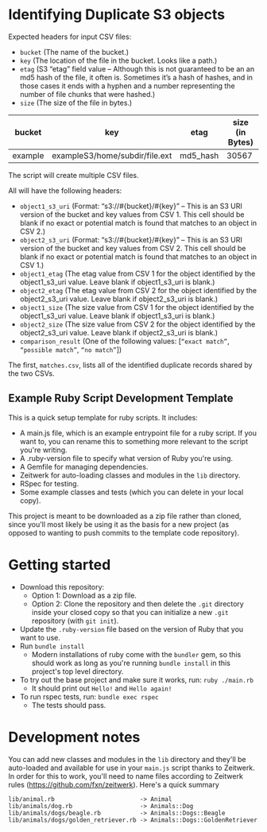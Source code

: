 # Identifying Duplicate S3 objects

Expected headers for input CSV files:
 * `bucket` (The name of the bucket.)
 * `key` (The location of the file in the bucket.  Looks like a path.)
 * `etag` (S3 “etag” field value – Although this is not guaranteed to be an an md5 hash of the file, it often is.  Sometimes it’s a hash of hashes, and in those cases it ends with a hyphen and a number representing the number of file chunks that were hashed.)
* `size` (The size of the file in bytes.)

| bucket   | key     | etag | size (in Bytes) |
| -------- | ------- | ---- | ---- |
| example | exampleS3/home/subdir/file.ext | md5_hash | 30567 |

The script will create multiple CSV files.

All will have the following headers:
 * `object1_s3_uri` (Format: “s3://#{bucket}/#{key}” – This is an S3 URI version of the bucket and key values from CSV 1.  This cell should be blank if no exact or potential match is found that matches to an object in CSV 2.)
 * `object2_s3_uri` (Format: “s3://#{bucket}/#{key}” – This is an S3 URI version of the bucket and key values from CSV 2.  This cell should be blank if no exact or potential match is found that matches to an object in CSV 1.)
 * `object1_etag` (The etag value from CSV 1 for the object identified by the object1_s3_uri value.  Leave blank if object1_s3_uri is blank.)
 * `object2_etag` (The etag value from CSV 2 for the object identified by the object2_s3_uri value.  Leave blank if object2_s3_uri is blank.)
 * `object1_size` (The size value from CSV 1 for the object identified by the object1_s3_uri value.  Leave blank if object1_s3_uri is blank.)
 * `object2_size` (The size value from CSV 2 for the object identified by the object2_s3_uri value.  Leave blank if object2_s3_uri is blank.)
 * `comparison_result` (One of the following values: [`“exact match”`, `“possible match”`, `“no match”`])

The first, `matches.csv`, lists all of the identified duplicate records shared by the two CSVs.



## Example Ruby Script Development Template

This is a quick setup template for ruby scripts.  It includes:

- A main.js file, which is an example entrypoint file for a ruby script.  If you want to, you can rename this to something more relevant to the script you're writing.
- A .ruby-version file to specify what version of Ruby you're using.
- A Gemfile for managing dependencies.
- Zeitwerk for auto-loading classes and modules in the `lib` directory.
- RSpec for testing.
- Some example classes and tests (which you can delete in your local copy).

This project is meant to be downloaded as a zip file rather than cloned, since you'll most likely be using it as the basis for a new project (as opposed to wanting to push commits to the template code repository).

# Getting started

- Download this repository:
  - Option 1: Download as a zip file.
  - Option 2: Clone the repository and then delete the `.git` directory inside your closed copy so that you can initialize a new `.git` repository (with `git init`).
- Update the `.ruby-version` file based on the version of Ruby that you want to use.
- Run `bundle install`
  - Modern installations of ruby come with the `bundler` gem, so this should work as long as you're running `bundle install` in this project's top level directory.
- To try out the base project and make sure it works, run: `ruby ./main.rb`
  - It should print out `Hello!` and `Hello again!`
- To run rspec tests, run: `bundle exec rspec`
  - The tests should pass.

# Development notes

You can add new classes and modules in the `lib` directory and they'll be auto-loaded and available for use in your `main.js` script thanks to Zeitwerk.  In order for this to work, you'll need to name files according to Zeitwerk rules (https://github.com/fxn/zeitwerk).  Here's a quick summary

```
lib/animal.rb                        -> Animal
lib/animals/dog.rb                   -> Animals::Dog
lib/animals/dogs/beagle.rb           -> Animals::Dogs::Beagle
lib/animals/dogs/golden_retriever.rb -> Animals::Dogs::GoldenRetriever
```

